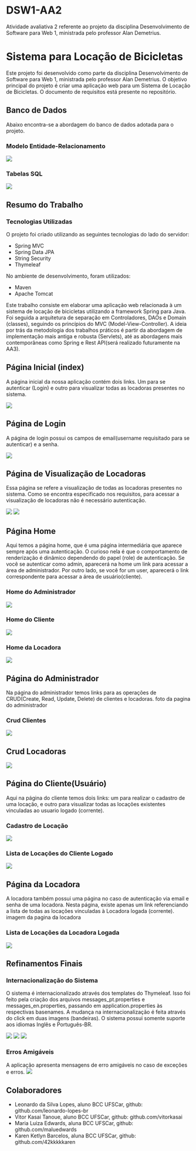 # DSW1-AA2
Atividade avaliativa 2 referente ao projeto da disciplina Desenvolvimento de Software para Web 1, ministrada pelo professor Alan Demetrius.

# Sistema para Locação de Bicicletas

Este projeto foi desenvolvido como parte da disciplina Desenvolvimento de Software para Web 1, ministrada pelo professor Alan Demetrius. O objetivo principal do projeto é criar uma aplicação web para um Sistema de Locação de Bicicletas. O documento de requisitos está presente no repositório.

## Banco de Dados
Abaixo encontra-se a abordagem do banco de dados adotada para o projeto.
### Modelo Entidade-Relacionamento 
![](imagens/der.png)
### Tabelas SQL
![](imagens/sql.png)
## Resumo do Trabalho
### Tecnologias Utilizadas
O projeto foi criado utilizando as seguintes tecnologias do lado do servidor:
- Spring MVC
- Spring Data JPA
- String Security
- Thymeleaf

No ambiente de desenvolvimento, foram utilizados:
- Maven
- Apache Tomcat

Este trabalho consiste em elaborar uma aplicação web relacionada à um sistema de locação de bicicletas utilizando a framework Spring para Java. Foi seguida a arquitetura de separação em Controladores, DAOs e Domain (classes), seguindo os princípios do MVC (Model-View-Controller). A ideia por trás da metodologia dos trabalhos práticos é partir da abordagem de implementação mais antiga e robusta (Servlets), até as abordagens mais contemporâneas como Spring e Rest API(será realizado futuramente na AA3). 

## Página Inicial (index)
A página inicial da nossa aplicação contém dois links. Um para se autenticar (Login) e outro para visualizar todas as locadoras presentes no sistema.

![](imagens/tela_inicial.png)

## Página de Login
A página de login possui os campos de email(username requisitado para se autenticar) e a senha.

![](imagens/tela_login.png)

## Página de Visualização de Locadoras
Essa página se refere a visualização de todas as locadoras presentes no sistema. Como se encontra especificado nos requisitos, para acessar a visualização de locadoras não é necessário autenticação.

![](imagens/tela_visualizacao_locadoras_1.png)
![](imagens/tela_visualizacao_locadoras_2.png)

## Página Home
Aqui temos a página home, que é uma página intermediária que aparece sempre após uma autenticação. O curioso nela é que o comportamento de renderização é dinâmico dependendo do papel (role) de autenticação. Se você se autenticar como admin, aparecerá na home um link para acessar a área de administrador. Por outro lado, se você for um user, aparecerá o link correspondente para acessar a área de usuário(cliente).
### Home do Administrador
![](imagens/home_admin.png)
### Home do Cliente
![](imagens/home_user.png)
### Home da Locadora
![](imagens/home_locadora.png)
## Página do Administrador
Na página do administrador temos links para as operações de CRUD(Create, Read, Update, Delete) de clientes e locadoras.
foto da pagina do administrador
### Crud Clientes
![](imagens/crud_cliente.png)
## Crud Locadoras
![](imagens/crud_locadora.png)

## Página do Cliente(Usuário)
Aqui na página do cliente temos dois links: um para realizar o cadastro de uma locação, e outro para visualizar todas as locações existentes vinculadas ao usuario logado (corrente).

### Cadastro de Locação
![](imagens/cadastro_locacao.png)
### Lista de Locações do Cliente Logado
![](imagens/lista_locacoes_cliente.png)

## Página da Locadora 
A locadora também possui uma página no caso de autenticação via email e senha de uma locadora. Nesta página, existe apenas um link referenciando a lista de todas as locações vinculadas à Locadora logada (corrente).
imagem da pagina da locadora
### Lista de Locações da Locadora Logada
![](imagens/lista_locacoes_locadora)

## Refinamentos Finais

### Internacionalização do Sistema
O sistema é internacionalizado através dos templates do Thymeleaf. Isso foi feito pela criação dos arquivos messages_pt.properties e messages_en.properties, passando em application.properties às respectivas basenames. A mudança na internacionalização é feita através do click em duas imagens (bandeiras). O sistema possui somente suporte aos idiomas Inglês e Português-BR.

![](imagens/messages.png)
![](imagens/tela_internacionalizado.png)
![](imagens/bandeiras.png)

### Erros Amigáveis
A aplicação apresenta mensagens de erro amigáveis no caso de exceções e erros.
![](imagens/erro_amigavel.png)

## Colaboradores
- Leonardo da Silva Lopes, aluno BCC UFSCar, github: github.com/leonardo-lopes-br
- Vitor Kasai Tanoue, aluno BCC UFSCar, github: github.com/vitorkasai
- Maria Luiza Edwards, aluna BCC UFSCar, github: github.com/maluedwards
- Karen Ketlyn Barcelos, aluna BCC UFSCar, github: github.com/42kkkkkaren

